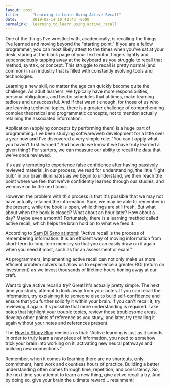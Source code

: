 ```yaml
---
layout: post
title:      "Learning to Learn Using Active Recall"
date:       2019-02-14 10:42:43 -0500
permalink:  learning_to_learn_using_active_recall
---
```


One of the things I've wrestled with, academically, is recalling the things I've learned and moving beyond the "starting point." If you are a fellow programmer, you can most likely attest to the times when you've sat at your desk, staring at the blank page of your text editor, fingers lightly and subconsciously tapping away at the keyboard as you struggle to recall that method, syntax, or concept. This struggle to recall is pretty normal (and common) in an industry that is filled with constantly evolving tools and technologies. 

Learning a new skill, no matter the age can quickly become quite the challenge. As adult learners, we typically have more responsibilities, personal obligations, and hectic schedules that at times, make learning tedious and unsuccessful. And if that wasn't enough, for those of us who are learning technical topics, there is a greater challenge of comprehending complex theoretical and programmatic concepts, not to mention actually retaining the associated information. 

Application (applying concepts by performing them) is a huge part of programming. I've been studying software/web development for a little over a year now and I've discovered a very simple rule: "You can't apply what you haven't first learned." And how do we know if we have truly learned a given thing? For starters, we can measure our ability to recall the data that we've once reviewed.

It's easily tempting to experience false confidence after having passively reviewed material. In our process, we read for understanding, the little "light bulb" in our brain illuminates as we begin to understand, we then reach the point where we feel that we've confidently learned through our studies, and we move on to the next topic.

However, the problem with this process is that it's possible that we may not have actually retained the information. Sure, we may be able to remember in the present, while the book is open, while things are still fresh. But what about when the book is closed? What about an hour later? How about a day? Maybe even a month? Fortunately, there is a learning method called active recall, which helps the brain hold on to what we feed it. 

According to [Sam Di Sano at atomi](https://getatomi.com/staffroom/what-is-active-recall-and-how-effective-is-it/): "Active recall is the process of remembering information. It is an efficient way of moving information from short-term to long-term memory so that you can easily draw on it again when you need it most, such as for an assessment or exam." 

As programmers, implementing active recall can not only make us more efficient problem solvers but allow us to experience a greater ROI (return on investment) as we invest thousands of lifetime hours honing away at our craft. 

Want to give active recall a try? Great! It's actually pretty simple. The next time you study, attempt to look away from your notes. If you can recall the information, try explaining it to someone else to build self-confidence and ensure that you further solidify it within your brain. If you can't recall it, try reviewing it again. It's possible that more understanding is required. Take notes that highlight your trouble topics, review those troublesome areas, develop other points of reference as you study, and later, try recalling it again without your notes and references present. 

The [How to Study Blog](https://www.howtostudy.org/blog/?p=461) reminds us that: "Active learning is just as it sounds. In order to truly learn a new piece of information, you need to somehow trick your brain into working on it, activating new neural pathways and building new connections." 

Remember, when it comes to learning there are no shortcuts, only commitment, hard work and countless hours of practice. Building a better understanding often comes through time, repetition, and consistency. So, the next time you attempt to learn a new thing, give active recall a try. And by doing so, give your brain the ultimate reward... retainment! 




 
















 












